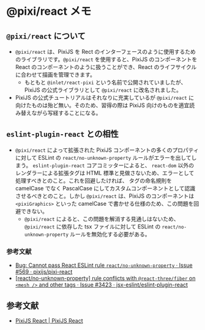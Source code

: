 # @pixi/react メモ

## `@pixi/react` について

- `@pixi/react` は、PixiJS を Rect のインターフェースのように使用するためのライブラリです。`@pixi/react` を使用すると、PixiJS のコンポーネントを React のコンポーネントのように扱うことができ、React のライフサイクルに合わせて描画を管理できます。
  - もともと `@inlet/react-pixi` という名前で公開されていましたが、PixiJS の公式ライブラリとして `@pixi/react` に改名されました。
- PixiJS の公式チュートリアルはそれなりに充実しているが `@pixi/react` に向けたものは殆ど無い。そのため、習得の際は PixiJS 向けのものを適宜読み替えながら写経することになる。

## `eslint-plugin-react` との相性

- `@pixi/react` によって拡張された PixiJS コンポーネントの多くのプロパティに対して ESLint の `react/no-unknown-property` ルールがエラーを出してしまう。 `eslint-plugin-react` コアコミッターによると、 `react-dom` 以外のレンダラーによる拡張タグは HTML 標準と見做さないため、エラーとして処理すべきとのこと。これを回避したければ、 タグの命名規則を camelCase でなく PascalCase にしてカスタムコンポーネントとして認識させるべきとのこと。しかし `@pixi/react` は、PixiJS のコンポーネントは `<pixiGraphics>` といった camelCase で書かせる仕様のため、この問題を回避できない。
  - `@pixi/react` によると、この問題を解消する見通しはないため、`@pixi/react` に依存した tsx ファイルに対して ESLint の `react/no-unknown-property` ルールを無効化する必要がある。

### 参考文献

- [Bug: Cannot pass React ESLint rule `react/no-unknown-property` · Issue #569 · pixijs/pixi-react](https://github.com/pixijs/pixi-react/issues/569)
- [[react/no-unknown-property] rule conflicts with `@react-three/fiber` on `<mesh />` and other tags · Issue #3423 · jsx-eslint/eslint-plugin-react](https://github.com/jsx-eslint/eslint-plugin-react/issues/3423)

## 参考文献

- [PixiJS React | PixiJS React](https://react.pixijs.io/)
